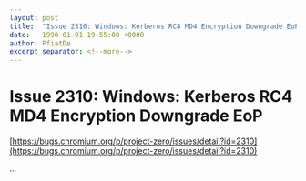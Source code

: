 ```yaml
---
layout: post
title:  "Issue 2310: Windows: Kerberos RC4 MD4 Encryption Downgrade EoP"
date:   1990-01-01 19:55:00 +0000
author: PfiatDe
excerpt_separator: <!--more-->
---
```


# Issue 2310: Windows: Kerberos RC4 MD4 Encryption Downgrade EoP

[https://bugs.chromium.org/p/project-zero/issues/detail?id=2310](https://bugs.chromium.org/p/project-zero/issues/detail?id=2310)

...
<!--more-->
